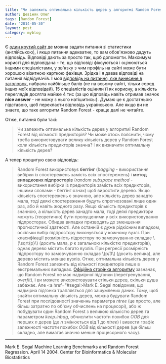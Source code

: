```yaml
---
title: "Чи залежить оптимальна кількість дерев у алгоритмі Random Forest від кількості предикторів?"
author: Девіняк Олег
tags: [Random Forest]
date: "2014-05-30"
layout: post
category: myblog
---
```


Є [один крутий сайт](http://stats.stackexchange.com) де можна задати питання зі статистики (англійською), і якщо питання адекватне, то вам обов'язково дадуть відповідь. Відповіді дають за просто так, щоб допомогти. Максимум користі для відповідача - те, що відповіді фіксуються і оцінюються іншими спеціалістами, у зв'язку з чим профіль на сайті може бути хорошою візитною карткою фахівця. Зрідка і я давав відповіді на питання відвідувачів. І моя [відповідь на питання, яке винесене в заголовок](http://stats.stacke-number-of-pred/36183#36183exchange.com/questions/36165/does-the-optimal-number-of-trees-in-a-random-forest-depend-on-the-number-of-pred/36183#36183), набрала найбільше балів (не на всьому сайті, тільки серед інших моїх відповідей). 15 спеціалістів оцінили її як корисну, а кількість переглядів досягла майже 4 тис (за цю відповідь навіть отримав значок **nice answer** - не можу з нього натішитись:). Думаю це є достатньою підставою, щоб перекласти відповідь українською. Але якщо ви не знаєте, що таке алгоритм Random Forest - краще далі не читайте.

Отже, питання були такі:

>Чи залежить оптимальна кількість дерев у алгоритмі Random Forest від кількості предикторів? Чи може хтось пояснити, чому треба використовувати велику кількість дерев у Random Forest коли кількість предикторів значна? І як визначити оптимальну кількість дерев?

А тепер процитую свою відповідь:

> Random Forest використовує **беггінг** (*bagging* - використання вибірки із спостережень замість всіх спостережень) і **метод випадкових підпросторів** (*random subspace method* - використання вибірки із предикторів замість всіх предикторів, іншими словами - беггінг ознак) щоб виростити дерево. Якщо кількість спостережень є значною, але кількість дерев занадто мала, тоді деякі спостереження будуть спрогнозовані лише один раз, або й навіть жодного разу. Якщо кількість предикторів є значною, а кількість дерев занадто мала, тоді деякі предиктори можуть (теоретично) бути пропущеними у всіх використовуваних підпросторах. Обидва випадки призводять до зменшення прогностичної здатності. Але останній є дуже рідкісним випадком, оскільки вибір підпростору виконується у кожному вузлі. При класифікації розмірність підростору по замовчуванню складає \\(\sqrt{р}\\) (досить мала, *р* є загальною кількістю предикторів), однак дерево містить багато вузлів. При регресії розмірність підпростору по замовчуванню складає \\(p/3\\) (досить велика), але дерево містить менше вузлів. Отже, оптимальна кількість дерев у Random Forest залежить від кількості предикторів лише в екстремальних випадках. [Офіційна сторінка алгоритму](http://www.stat.berkeley.edu/~breiman/RandomForests/cc_home.htm#remarks) зазначає, що Random Forest не має надмірної підгонки (перетренування, *overfit*), і ви можете використовувати стільки дерев, скільки душа забажає. Але <a href="#segal>Mark E. Segal</a> повідомив, що надмірна підгонка трапляється для зашумлених даних. Тому, щоб знайти оптимальну кількість дерев, можна будувати Random Forest при послідовності значеннь параметра *ntree* (це просто, але більш затратно по об'єму обчислень на процесорі), або ж побудувати один Random Forest з великою кількістю дерев та параметром *keep.inbag*, обчислити частоти похибок *OOB* для перших *n* дерев (де *n* змінюється від 1 до *ntree*) і вивести графік залежності частоти похибок *OOB* від кількості дерев (це більш складно, але вимагає значно менше процесорного часу).

___

<div class="nohover">
<a name="segal", id="anchor">Mark E. Segal Machine Learning Benchmarks and Random Forest Regression. April 14 2004. Center for Bioinformatics & Molecular Biostatistics</a>
</div>




